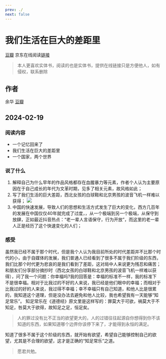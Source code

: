 ```yaml
---
prev: ./
next: false
---
```


# 我们生活在巨大的差距里
[豆瓣](https://book.douban.com/subject/26291216/)
京东在线阅读[链接](https://cread.jd.com/read/startRead.action?bookId=30215184&readType=1)
> 本人更喜欢实体书，阅读的也是实体书，提供在线链接只是方便他人，如有侵权，联系删除
## 作者
余华
[豆瓣](https://book.douban.com/author/4503668/)

## 2024-02-19
### 阅读内容
- 一个记忆回来了
- 我们生活在巨大的差距里
- 一个国家，两个世界

### 说了什么
1. 解释自己为什么早年的作品风格都存在血腥暴力等元素，作者个人认为主要原因在于自己成长的年代为文革时期，见多了相关元素，故风格如此；
2. 写了我们生活的巨大差距，西北女孩的白球鞋和北京男孩的波音飞机一样难以获得；
![](https://img.lzwcyd.cn/img/202402201527517.jpg)
3. 中国的快速发展，导致人们的思想和生活方式发生了巨大的变化，西方几百年的发展在中国仅仅40年就完成了过度，，从一个极端到另一个极端，从保守到放肆，正如最近抖音热点：“老一辈人言语保守，行为开放”，而这里的老一辈人正是经历了这个快速变化的人们；

### 感受
虽然我已经不属于那个时代，但是我个人认为我目前所处的时代差距并不比那个时代的小，由于自媒体的发展，我们普通人已经看到了很多不属于我们阶级的东西，我们比那个时代更为悲哀的是我们看到了差距，这对局中人来说更为残忍和痛苦；
和朋友们分享部分摘抄时（西北女孩的白球鞋和北京男孩的波音飞机一样难以获得），问了我一个问题：你幸福吗?我的回答是：幸福的标准不一样，我的标准下不是很幸福。相对于比我过的不好的人来说，我已经是他们眼中的幸福；而相对于比我过的好的人来说，我过得不幸福；幸不幸福只有自己知道，和他人比是很累的，我知道这个道理，但是没办法去避免和他人比较，我也希望我有一天能够“知足常乐”。
知足常乐在《道德经》原文里是这样写的：罪莫大于可欲，祸莫大于不知足，咎莫大于欲得，故知足之足，恒足矣。
> 人的罪过没有比不正当的欲望更大的，人的过错往往起源自你想得到你不该知道的东西，如果知道哪个边界你该停下来了，才能得到永恒的满足。

知道了很多不属于这个阶级的东西，就开始有欲望，希望自己能够控制自己的欲望，尤其是不合理的欲望，这才是正确的“知足常乐”之道。

> 愿君共勉。

